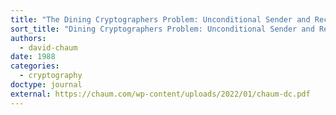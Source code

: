 ```yaml
---
title: "The Dining Cryptographers Problem: Unconditional Sender and Recipient Untraceability"
sort_title: "Dining Cryptographers Problem: Unconditional Sender and Recipient Untraceability, The"
authors:
  - david-chaum
date: 1988
categories:
  - cryptography
doctype: journal
external: https://chaum.com/wp-content/uploads/2022/01/chaum-dc.pdf
---
```

